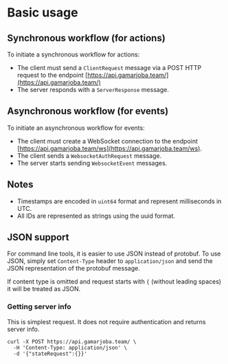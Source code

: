 # Basic usage

## Synchronous workflow (for actions)
To initiate a synchronous workflow for actions:

 * The client must send a `ClientRequest` message via a POST HTTP request to the endpoint [https://api.gamarjoba.team/](https://api.gamarjoba.team/)
 * The server responds with a `ServerResponse` message.

## Asynchronous workflow (for events)
To initiate an asynchronous workflow for events:

 * The client must create a WebSocket connection to the endpoint [https://api.gamarjoba.team/ws](https://api.gamarjoba.team/ws).
 * The client sends a `WebsocketAuthRequest` message.
 * The server starts sending `WebsocketEvent` messages.

## Notes
 * Timestamps are encoded in `uint64` format and represent milliseconds in UTC.
 * All IDs are represented as strings using the uuid format.

## JSON support
For command line tools, it is easier to use JSON instead of protobuf. To use JSON, simply set `Content-Type`
header to `application/json` and send the JSON representation of the protobuf message.

If content type is omitted and request starts with `{` (without leading spaces) it will be treated as JSON.

### Getting server info
This is simplest request. It does not require authentication and returns server info.

```shell
curl -X POST https://api.gamarjoba.team/ \
  -H 'Content-Type: application/json' \
  -d '{"stateRequest":{}}'
```
